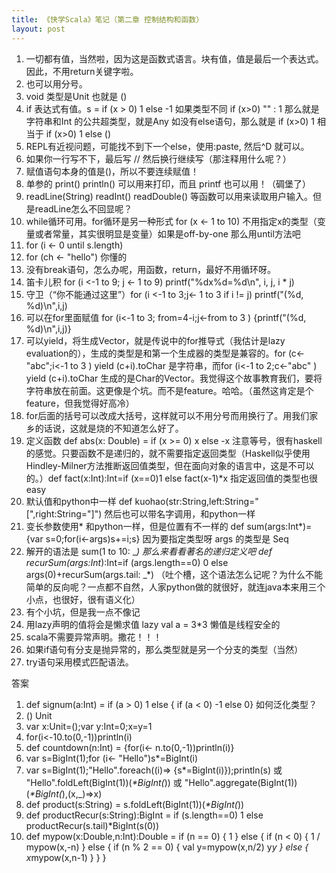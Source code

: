 ```yaml
---
title: 《快学Scala》笔记（第二章 控制结构和函数）
layout: post
---
```


1. 一切都有值，当然啦，因为这是函数式语言。块有值，值是最后一个表达式。因此，不用return关键字啦。
2. 也可以用分号。
3. void 类型是Unit 也就是 ()
4. if 表达式有值。s = if (x > 0) 1 else -1 如果类型不同 if (x>0) "" : 1 那么就是 字符串和Int 的公共超类型，就是Any 如没有else语句，那么就是 if (x>0) 1 相当于 if (x>0) 1 else ()
5. REPL有近视问题，可能找不到下一个else，使用:paste, 然后^D 就可以。
6. 如果你一行写不下，最后写 // 然后换行继续写（那注释用什么呢？）
7. 赋值语句本身的值是()，所以不要连续赋值！
8. 单参的 print() println() 可以用来打印，而且 printf 也可以用！（碉堡了）
9. readLine(String) readInt() readDouble() 等函数可以用来读取用户输入。但是readLine怎么不回显呢？
10. while循环可用。for循环是另一种形式 for (x <- 1 to 10) 不用指定x的类型（变量或者常量，其实很明显是变量）如果是off-by-one 那么用until方法吧
11. for (i <- 0 until s.length)
12. for (ch <- "hello") 你懂的
13. 没有break语句，怎么办呢，用函数，return，最好不用循环呀。
14. 笛卡儿积 for (i <-1 to 9; j <- 1 to 9) printf("%dx%d=%d\n", i, j, i * j)
15. 守卫（“你不能通过这里”）for (i <-1 to 3;j<- 1 to 3 if i != j) printf("(%d, %d)\n",i,j)
16. 可以在for里面赋值 for (i<-1 to 3; from=4-i;j<-from to 3 ) {printf("(%d, %d)\n",i,j)}
17. 可以yield，将生成Vector，就是传说中的for推导式（我估计是lazy evaluation的），生成的类型是和第一个生成器的类型是兼容的。for (c<-"abc";i<-1 to 3 ) yield (c+i).toChar 是字符串，而for (i<-1 to 2;c<-"abc" ) yield (c+i).toChar 生成的是Char的Vector。我觉得这个故事教育我们，要将字符串放在前面。这更像是个坑。而不是feature。哈哈。（虽然这肯定是个feature，但我觉得好高冷）
18. for后面的括号可以改成大括号，这样就可以不用分号而用换行了。用我们家乡的话说，这就是烧的不知道怎么好了。
19. 定义函数 def abs(x: Double) = if (x >= 0) x else -x 注意等号，很有haskell的感觉。只要函数不是递归的，就不需要指定返回类型（Haskell似乎使用Hindley-Milner方法推断返回值类型，但在面向对象的语言中，这是不可以的。）def fact(x:Int):Int=if (x==0)1 else fact(x-1)*x 指定返回值的类型也很easy
20. 默认值和python中一样 def kuohao(str:String,left:String="[",right:String="]") 然后也可以带名字调用，和python一样
21. 变长参数使用* 和python一样，但是位置有不一样的 def sum(args:Int*)={var s=0;for(i<-args)s+=i;s} 因为要指定类型呀 args 的类型是 Seq
22. 解开的语法是 sum(1 to 10: _*) 那么来看看著名的递归定义吧 def recurSum(args:Int*):Int=if (args.length==0) 0 else args(0)+recurSum(args.tail: _*) （吐个槽，这个语法怎么记呢？为什么不能简单的反向呢？一点都不自然，人家python做的就很好，就连java本来用三个小点，也很好，很有语义化）
23. 有个小坑，但是我一点不像记
24. 用lazy声明的值将会是懒求值 lazy val a = 3*3 懒值是线程安全的
25. scala不需要异常声明。撒花！！！
26. 如果if语句有分支是抛异常的，那么类型就是另一个分支的类型（当然）
27. try语句采用模式匹配语法。

答案

1. def signum(a:Int) = if (a > 0) 1 else { if (a < 0) -1 else 0} 如何泛化类型？
2. () Unit
3. var x:Unit=();var y:Int=0;x=y=1
4. for(i<-10.to(0,-1))println(i)
5. def countdown(n:Int) = {for(i<- n.to(0,-1))println(i)}
6. var s=BigInt(1);for (i<- "Hello")s*=BigInt(i)
7. var s=BigInt(1);"Hello".foreach((i)=> {s*=BigInt(i)});println(s) 或 "Hello".foldLeft(BigInt(1))(_*BigInt(_)) 或 "Hello".aggregate(BigInt(1))(_*BigInt(_),(x,_)=>x)
8. def product(s:String) = s.foldLeft(BigInt(1))(_*BigInt(_))
9. def productRecur(s:String):BigInt = if (s.length==0) 1 else productRecur(s.tail)*BigInt(s(0))
10. def mypow(x:Double,n:Int):Double = if (n == 0) {
                                        1
                                    } else {
                                        if (n < 0) {
                                            1 / mypow(x,-n)
                                        } else {
                                            if (n % 2 == 0) {
                                                val y=mypow(x,n/2)
                                                y*y
                                            } else {
                                                x*mypow(x,n-1)
                                            }
                                        }
                                    }

